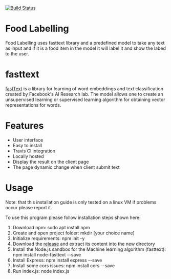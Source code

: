 [![Build Status](https://app.travis-ci.com/FahadAT/Placeholder.svg?branch=master)](https://app.travis-ci.com/FahadAT/Placeholder)
# Food Labelling
 Food Labelling uses fasttext library and a predefined model to take any text as input and if it is a food item in the model it will label it and show the labed to the user.
 # fasttext
 [fastText](https://github.com/facebookresearch/fastText) is a library for learning of word embeddings and text classification created by Facebook's AI Research lab. The model allows one to create an unsupervised learning or supervised learning algorithm for obtaining vector representations for words.
# Features

* User interface
* Easy to install
* Travis Cl integration
* Locally hosted
* Display the result on the client page
* The page dynamic change when client submit text


 # Usage
 Note: that this installation guide is only tested on a linux VM if problems occur please report it.
 
 To use this program please follow installation steps shown here:
1. Download npm: sudo apt install npm
2. Create and open project folder: mkdir [your choice name]
3. Initialize requirements: npm init -y
4. Download the [release](https://github.com/FahadAT/Food-Labelling/releases/tag/V0.1.0) and extract its content into the new directory
5. Install the Node.js sandbox for the Machine learning algorithm (fasttext): npm install node-fasttext --save
6. Install Express: npm install express --save
7. Install some cors issues: npm install cors --save
8. Run index.js: node index.js
